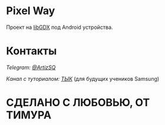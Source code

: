 # Pixel Way
Проект на [libGDX](https://libgdx.com/) под Android устройства.

# Контакты
*Telegram: [@ArtizSQ](https://t.me/artizsq)*

*Канал с туториалом: [ТЫК](https://t.me/pixelway_news)* (для будущих учеников Samsung)

# СДЕЛАНО С ЛЮБОВЬЮ, ОТ ТИМУРА


